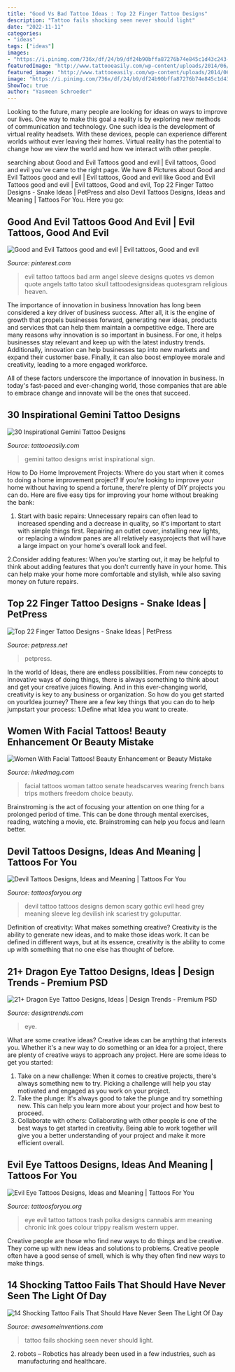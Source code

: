 ```yaml
---
title: "Good Vs Bad Tattoo Ideas : Top 22 Finger Tattoo Designs"
description: "Tattoo fails shocking seen never should light"
date: "2022-11-11"
categories:
- "ideas"
tags: ["ideas"]
images:
- "https://i.pinimg.com/736x/df/24/b9/df24b90bffa87276b74e845c1d43c243--bad-tattoos-quote-tattoos.jpg"
featuredImage: "http://www.tattooeasily.com/wp-content/uploads/2014/06/small-tattoo-ideas-on-wrist-gemini-tattoo-design-for-girls-140095468248kng.jpg"
featured_image: "http://www.tattooeasily.com/wp-content/uploads/2014/06/small-tattoo-ideas-on-wrist-gemini-tattoo-design-for-girls-140095468248kng.jpg"
image: "https://i.pinimg.com/736x/df/24/b9/df24b90bffa87276b74e845c1d43c243--bad-tattoos-quote-tattoos.jpg"
ShowToc: true
author: "Yasmeen Schroeder"
---
```



Looking to the future, many people are looking for ideas on ways to improve our lives. One way to make this goal a reality is by exploring new methods of communication and technology. One such idea is the development of virtual reality headsets. With these devices, people can experience different worlds without ever leaving their homes. Virtual reality has the potential to change how we view the world and how we interact with other people.

	

		
searching about Good and Evil Tattoos good and evil | Evil tattoos, Good and evil you've came to the right page. We have 8 Pictures about Good and Evil Tattoos good and evil | Evil tattoos, Good and evil like Good and Evil Tattoos good and evil | Evil tattoos, Good and evil, Top 22 Finger Tattoo Designs - Snake Ideas | PetPress and also Devil Tattoos Designs, Ideas and Meaning | Tattoos For You. Here you go:
		
    
## Good And Evil Tattoos Good And Evil | Evil Tattoos, Good And Evil

<img loading=lazy src="https://i.pinimg.com/736x/df/24/b9/df24b90bffa87276b74e845c1d43c243--bad-tattoos-quote-tattoos.jpg" onerror="this.onerror=null;this.src='https://tse3.mm.bing.net/th?id=OIP.cmbVBAjnRHI7opfmxWgx3gHaF2&amp;pid=15.1';" alt="Good and Evil Tattoos good and evil | Evil tattoos, Good and evil">

_Source: pinterest.com_

>evil tattoo tattoos bad arm angel sleeve designs quotes vs demon quote angels tatto tatoo skull tattoodesignsideas quotesgram religious heaven. 

	

The importance of innovation in business
Innovation has long been considered a key driver of business success. After all, it is the engine of growth that propels businesses forward, generating new ideas, products and services that can help them maintain a competitive edge.
There are many reasons why innovation is so important in business. For one, it helps businesses stay relevant and keep up with the latest industry trends. Additionally, innovation can help businesses tap into new markets and expand their customer base. Finally, it can also boost employee morale and creativity, leading to a more engaged workforce.

All of these factors underscore the importance of innovation in business. In today's fast-paced and ever-changing world, those companies that are able to embrace change and innovate will be the ones that succeed.

    
## 30 Inspirational Gemini Tattoo Designs

<img loading=lazy src="http://www.tattooeasily.com/wp-content/uploads/2014/06/small-tattoo-ideas-on-wrist-gemini-tattoo-design-for-girls-140095468248kng.jpg" onerror="this.onerror=null;this.src='https://tse2.mm.bing.net/th?id=OIP.ZLrOl1tOOH5VPv8IcXVESgHaHa&amp;pid=15.1';" alt="30 Inspirational Gemini Tattoo Designs">

_Source: tattooeasily.com_

>gemini tattoo designs wrist inspirational sign. 

	

How to Do Home Improvement Projects: Where do you start when it comes to doing a home improvement project?
If you're looking to improve your home without having to spend a fortune, there're plenty of DIY projects you can do. Here are five easy tips for improving your home without breaking the bank:
1. Start with basic repairs: Unnecessary repairs can often lead to increased spending and a decrease in quality, so it's important to start with simple things first. Repairing an outlet cover, installing new lights, or replacing a window panes are all relatively easyprojects that will have a large impact on your home's overall look and feel.

2.Consider adding features: When you're starting out, it may be helpful to think about adding features that you don't currently have in your home. This can help make your home more comfortable and stylish, while also saving money on future repairs.

    
## Top 22 Finger Tattoo Designs - Snake Ideas | PetPress

<img loading=lazy src="https://petpress.net/wp-content/uploads/2020/03/snake-finger-tattoo-women-simple.jpg" onerror="this.onerror=null;this.src='https://tse4.mm.bing.net/th?id=OIP.1gdBI5afB9e_FPVhTev_fgHaJQ&amp;pid=15.1';" alt="Top 22 Finger Tattoo Designs - Snake Ideas | PetPress">

_Source: petpress.net_

>petpress. 

	

In the world of Ideas, there are endless possibilities. From new concepts to innovative ways of doing things, there is always something to think about and get your creative juices flowing. And in this ever-changing world, creativity is key to any business or organization. So how do you get started on yourIdea journey? There are a few key things that you can do to help jumpstart your process: 1.Define what Idea you want to create.

    
## Women With Facial Tattoos! Beauty Enhancement Or Beauty Mistake

<img loading=lazy src="https://www.inkedmag.com/.image/t_share/MTU5MDMzMTIxMzI0MjEzOTA5/facial-2.jpg" onerror="this.onerror=null;this.src='https://tse2.mm.bing.net/th?id=OIP.2bnn_HkOj_iv-jSYCibYEQHaD4&amp;pid=15.1';" alt="Women With Facial Tattoos! Beauty Enhancement or Beauty Mistake">

_Source: inkedmag.com_

>facial tattoos woman tattoo senate headscarves wearing french bans trips mothers freedom choice beauty. 

	

Brainstroming is the act of focusing your attention on one thing for a prolonged period of time. This can be done through mental exercises, reading, watching a movie, etc. Brainstroming can help you focus and learn better.

    
## Devil Tattoos Designs, Ideas And Meaning | Tattoos For You

<img loading=lazy src="https://www.tattoosforyou.org/wp-content/uploads/2016/03/Devil-Tattoo.jpg" onerror="this.onerror=null;this.src='https://tse4.mm.bing.net/th?id=OIP.zMAVMQ-Jl0k47iZ64wq8aAHaJ4&amp;pid=15.1';" alt="Devil Tattoos Designs, Ideas and Meaning | Tattoos For You">

_Source: tattoosforyou.org_

>devil tattoo tattoos designs demon scary gothic evil head grey meaning sleeve leg devilish ink scariest try goluputtar. 

	

Definition of creativity: What makes something creative?
Creativity is the ability to generate new ideas, and to make those ideas work. It can be defined in different ways, but at its essence, creativity is the ability to come up with something that no one else has thought of before.

    
## 21+ Dragon Eye Tattoo Designs, Ideas | Design Trends - Premium PSD

<img loading=lazy src="https://images.designtrends.com/wp-content/uploads/2016/07/28171805/Tribal-Dragon-Eye-Tattoo.jpg" onerror="this.onerror=null;this.src='https://tse2.mm.bing.net/th?id=OIP.T7krFAM4GP0q7Z-MufshvAHaFj&amp;pid=15.1';" alt="21+ Dragon Eye Tattoo Designs, Ideas | Design Trends - Premium PSD">

_Source: designtrends.com_

>eye. 

	

What are some creative ideas?
Creative ideas can be anything that interests you. Whether it's a new way to do something or an idea for a project, there are plenty of creative ways to approach any project. Here are some ideas to get you started: 
1. Take on a new challenge: When it comes to creative projects, there's always something new to try. Picking a challenge will help you stay motivated and engaged as you work on your project. 
2. Take the plunge: It's always good to take the plunge and try something new. This can help you learn more about your project and how best to proceed. 
3. Collaborate with others: Collaborating with other people is one of the best ways to get started in creativity. Being able to work together will give you a better understanding of your project and make it more efficient overall.

    
## Evil Eye Tattoos Designs, Ideas And Meaning | Tattoos For You

<img loading=lazy src="https://www.tattoosforyou.org/wp-content/uploads/2016/05/Tattoo-Evil-Eye.jpg" onerror="this.onerror=null;this.src='https://tse3.mm.bing.net/th?id=OIP.oI4fdRDbnL-c66oBuVDrtQHaJ4&amp;pid=15.1';" alt="Evil Eye Tattoos Designs, Ideas and Meaning | Tattoos For You">

_Source: tattoosforyou.org_

>eye evil tattoo tattoos trash polka designs cannabis arm meaning chronic ink goes colour trippy realism western upper. 

	

Creative people are those who find new ways to do things and be creative. They come up with new ideas and solutions to problems. Creative people often have a good sense of smell, which is why they often find new ways to make things.

    
## 14 Shocking Tattoo Fails That Should Have Never Seen The Light Of Day

<img loading=lazy src="https://www.awesomeinventions.com/wp-content/uploads/2016/02/tattoo-fails-nascar.jpg" onerror="this.onerror=null;this.src='https://tse3.mm.bing.net/th?id=OIP.pPE19KQ1tIbMLYolMyyRKwHaIu&amp;pid=15.1';" alt="14 Shocking Tattoo Fails That Should Have Never Seen The Light Of Day">

_Source: awesomeinventions.com_

>tattoo fails shocking seen never should light. 

	

2. robots – Robotics has already been used in a few industries, such as manufacturing and healthcare.

